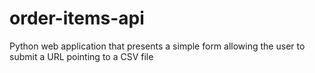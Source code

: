 # order-items-api
Python web application that presents a simple form allowing the user to submit a URL pointing to a CSV file
